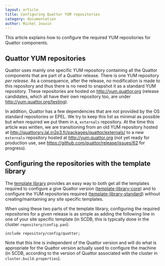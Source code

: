 ```yaml
---
layout: article
title: Configuring Quattor YUM repositories
category: documentation
author: Michel Jouvin
---
```


This article explains how to configure the required YUM repositories for Quattor components.

## Quattor YUM repositories

Quattor uses mainly one specific YUM repository containing all the Quattor components that are part of a Quattor release. There is one YUM repository *per release*. As a
consequence, after the release, no modification is made to this repository and thus there is no need to snapshot it as a standard YUM repository. These repositories are hosted on
http://yum.quattor.org (release candidates, which all have their own repository too, are under http://yum.quattor.org/testing).

In addition, Quattor has a few dependencies that are not provided by the OS standard repositories or EPEL. We try to keep this list as minimal as possible but when required we put
them in a, `externals` repository. At the time this article was written, we are transitioning from an old YUM repository hosted at
http://quattorsrv.lal.in2p3.fr/packages/quattor/externals/ to a new `externals` repository hosted at http://yum.quattor.org (not yet ready for production use, see
https://github.com/quattor/release/issues/62 for progress).

## Configuring the repositories with the template library

The [template library](http://www.quattor.org/documentation/2014/06/06/how-to-use-template-library.html) provides an easy way to both get all the templates required to configure a
give Quattor version ([template-library-core](https://github.com/quattor/template-library-core)) and to configure the YUM repositories required
([template-library-standard](https://github.com/quattor/template-library-standard)) without creating/maintaining any site specific templates.

When using these two parts of the
template library, configuring the required repositories for a given release is as simple as adding the following line in one of your site specific template (in SCDB, this is
typically done in the cluster `repository/config.pan`):

```
include repository/config/quattor;
```

Note that this line is independent of the Quattor version and will do what is appropriate for the Quattor version actually used to configure the machine (in SCDB, according to the
version of Quattor associated with the cluster in `cluster.build.properties`).

